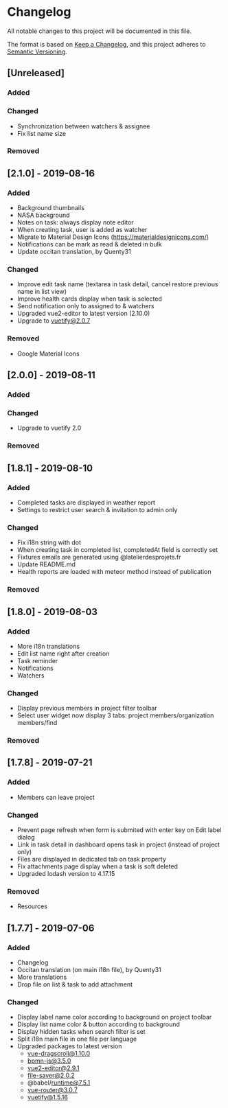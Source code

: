 # Changelog
All notable changes to this project will be documented in this file.

The format is based on [Keep a Changelog](https://keepachangelog.com/en/1.0.0/),
and this project adheres to [Semantic Versioning](https://semver.org/spec/v2.0.0.html).

## [Unreleased]
### Added

### Changed
- Synchronization between watchers & assignee
- Fix list name size

### Removed

## [2.1.0] - 2019-08-16
### Added
- Background thumbnails
- NASA background
- Notes on task: always display note editor
- When creating task, user is added as watcher
- Migrate to Material Design Icons (https://materialdesignicons.com/)
- Notifications can be mark as read & deleted in bulk
- Update occitan translation, by Quenty31

### Changed
- Improve edit task name (textarea in task detail, cancel restore previous name in list view)
- Improve health cards display when task is selected
- Send notification only to assigned to & watchers
- Upgraded vue2-editor to latest version (2.10.0)
- Upgrade to vuetify@2.0.7

### Removed
- Google Material Icons

## [2.0.0] - 2019-08-11
### Added

### Changed
- Upgrade to vuetify 2.0

### Removed

## [1.8.1] - 2019-08-10
### Added
- Completed tasks are displayed in weather report
- Settings to restrict user search & invitation to admin only 

### Changed
- Fix i18n string with dot 
- When creating task in completed list, completedAt field is correctly set
- Fixtures emails are generated using @latelierdesprojets.fr
- Update README.md
- Health reports are loaded with meteor method instead of publication

### Removed

## [1.8.0] - 2019-08-03
### Added
- More i18n translations
- Edit list name right after creation
- Task reminder
- Notifications
- Watchers

### Changed
- Display previous members in project filter toolbar
- Select user widget now display 3 tabs: project members/organization members/find

### Removed

## [1.7.8] - 2019-07-21
### Added
- Members can leave project

### Changed
- Prevent page refresh when form is submited with enter key on Edit label dialog
- Link in task detail in dashboard opens task in project (instead of project only)
- Files are displayed in dedicated tab on task property
- Fix attachments page display when a task is soft deleted
- Upgraded lodash version to 4.17.15

### Removed
- Resources

## [1.7.7] - 2019-07-06
### Added
- Changelog
- Occitan translation (on main i18n file), by Quenty31
- More translations
- Drop file on list & task to add attachment

### Changed
- Display label name color according to background on project toolbar
- Display list name color & button according to background
- Display hidden tasks when search filter is set
- Split i18n main file in one file per language
- Upgraded packages to latest version 
  + vue-dragscroll@1.10.0
  + bpmn-js@3.5.0
  + vue2-editor@2.9.1
  + file-saver@2.0.2
  + @babel/runtime@7.5.1
  + vue-router@3.0.7
  + vuetify@1.5.16
